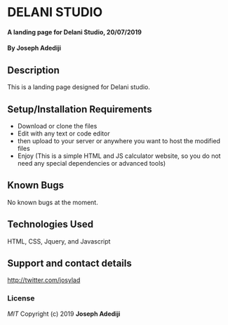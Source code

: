 # DELANI STUDIO
#### A landing page for Delani Studio, 20/07/2019
#### By **Joseph Adediji**
## Description
This is a landing page designed for Delani studio. 
## Setup/Installation Requirements
* Download or clone the files
* Edit with any text or code editor
* then upload to your server or anywhere you want to host the modified files
* Enjoy
(This is a simple HTML and JS calculator website, so you do not need any special dependencies or advanced tools)
## Known Bugs
No known bugs at the moment.
## Technologies Used
 HTML, CSS, Jquery, and Javascript
## Support and contact details
http://twitter.com/josylad
### License
*MIT*
Copyright (c) 2019 **Joseph Adediji**

